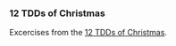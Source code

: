 ### 12 TDDs of Christmas

Excercises from the [12 TDDs of
Christmas](http://www.wiredtothemoon.com/2012/12/12-tdds-of-christmas/).
